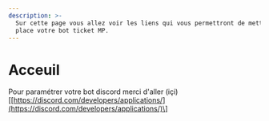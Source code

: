 ```yaml
---
description: >-
  Sur cette page vous allez voir les liens qui vous permettront de mettre en
  place votre bot ticket MP.
---
```


# Acceuil

Pour paramétrer votre bot discord merci d'aller \(içi\)\[[https://discord.com/developers/applications/](https://discord.com/developers/applications/)\]

